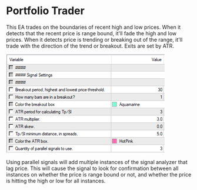 # Portfolio Trader

This EA trades on the boundaries of recent high and low prices. When it detects that the recent price is range bound, it'll fade the high and low prices. When it detects price is trending or breaking out of the range, it'll trade with the direction of the trend or breakout. Exits are set by ATR.

![Screenshot of settings](README%20images/Portfolio%20Trader%20Settings.png)

Using parallel signals will add multiple instances of the signal analyzer that lag price. This will cause the signal to look for confirmation between all instances on whether the price is range bound or not, and whether the price is hitting the high or low for all instances.